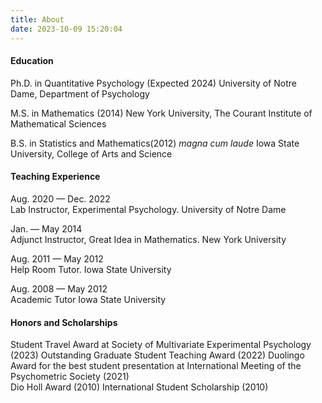 ```yaml
---
title: About
date: 2023-10-09 15:20:04
---
```


#### Education
Ph.D. in Quantitative Psychology (Expected 2024)
University of Notre Dame, Department of Psychology
	
M.S. in Mathematics (2014)
New York University, The Courant Institute of Mathematical Sciences

B.S. in Statistics and Mathematics(2012)
*magna cum laude*
Iowa State University, College of Arts and Science  	


#### Teaching Experience

Aug. 2020 — Dec. 2022   	
Lab Instructor, Experimental Psychology.
University of Notre Dame

Jan. — May 2014   	
Adjunct Instructor, Great Idea in Mathematics.
New York University

Aug. 2011 — May 2012   	
Help Room Tutor.
Iowa State University

Aug. 2008 — May 2012   	
Academic Tutor 
Iowa State University 


#### Honors and Scholarships



Student Travel Award at Society of Multivariate Experimental Psychology (2023)
Outstanding Graduate Student Teaching Award (2022)
Duolingo Award for the best student presentation at International Meeting of the Psychometric Society (2021)   	
Dio Holl Award (2010)
International Student Scholarship (2010)
